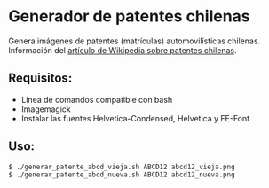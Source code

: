 # Generador de patentes chilenas
Genera imágenes de patentes (matrículas) automovilísticas chilenas.
Información del [artículo de Wikipedia sobre patentes chilenas](https://es.wikipedia.org/wiki/Matr%C3%ADculas_automovil%C3%ADsticas_de_Chile).

## Requisitos:
- Línea de comandos compatible con bash
- Imagemagick
- Instalar las fuentes Helvetica-Condensed, Helvetica y FE-Font

## Uso:
```bash
$ ./generar_patente_abcd_vieja.sh ABCD12 abcd12_vieja.png
$ ./generar_patente_abcd_nueva.sh ABCD12 abcd12_nueva.png
```

